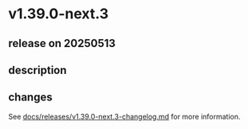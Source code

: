 # v1.39.0-next.3

## release on 20250513
## description
## changes
See <a href="https://github.com/backstage/backstage/blob/master/docs/releases/v1.39.0-next.3-changelog.md">docs/releases/v1.39.0-next.3-changelog.md</a> for more information.

